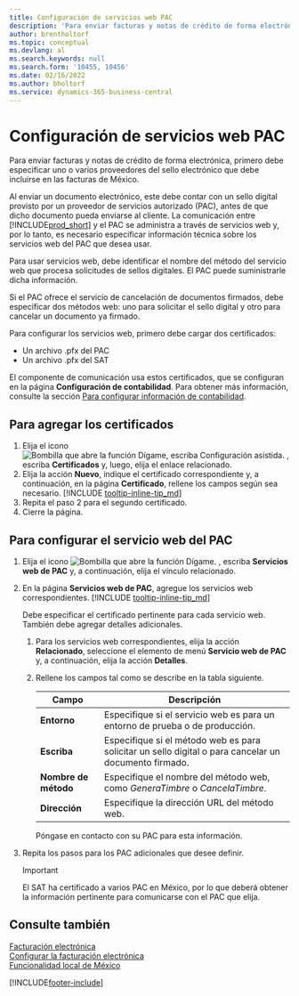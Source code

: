 ```yaml
---
title: Configuración de servicios web PAC
description: 'Para enviar facturas y notas de crédito de forma electrónica, primero debe especificar uno o varios proveedores del sello electrónico que debe incluirse en las facturas de México.'
author: brentholtorf
ms.topic: conceptual
ms.devlang: al
ms.search.keywords: null
ms.search.form: '10455, 10456'
ms.date: 02/16/2022
ms.author: bholtorf
ms.service: dynamics-365-business-central
---
```

# Configuración de servicios web PAC
Para enviar facturas y notas de crédito de forma electrónica, primero debe especificar uno o varios proveedores del sello electrónico que debe incluirse en las facturas de México.  

Al enviar un documento electrónico, este debe contar con un sello digital provisto por un proveedor de servicios autorizado (PAC), antes de que dicho documento pueda enviarse al cliente. La comunicación entre [!INCLUDE[prod_short](../../includes/prod_short.md)] y el PAC se administra a través de servicios web y, por lo tanto, es necesario especificar información técnica sobre los servicios web del PAC que desea usar.  

Para usar servicios web, debe identificar el nombre del método del servicio web que procesa solicitudes de sellos digitales. El PAC puede suministrarle dicha información.  

Si el PAC ofrece el servicio de cancelación de documentos firmados, debe especificar dos métodos web: uno para solicitar el sello digital y otro para cancelar un documento ya firmado.  

Para configurar los servicios web, primero debe cargar dos certificados:

* Un archivo .pfx del PAC
* Un archivo .pfx del SAT

El componente de comunicación usa estos certificados, que se configuran en la página **Configuración de contabilidad**. Para obtener más información, consulte la sección [Para configurar información de contabilidad](how-to-set-up-electronic-invoicing.md#set-up-general-ledger-information).  

## Para agregar los certificados

1. Elija el icono ![Bombilla que abre la función Dígame, escriba Configuración asistida.](../../media/ui-search/search_small.png "Dígame qué desea hacer") , escriba **Certificados** y, luego, elija el enlace relacionado.  
2. Elija la acción **Nuevo**, indique el certificado correspondiente y, a continuación, en la página **Certificado**, rellene los campos según sea necesario. [!INCLUDE [tooltip-inline-tip_md](../../includes/tooltip-inline-tip_md.md)]
3. Repita el paso 2 para el segundo certificado.  
4. Cierre la página.  

## Para configurar el servicio web del PAC  

1.  Elija el icono ![Bombilla que abre la función Dígame.](../../media/ui-search/search_small.png "Dígame qué desea hacer") , escriba **Servicios web de PAC** y, a continuación, elija el vínculo relacionado.  
2. En la página **Servicios web de PAC**, agregue los servicios web correspondientes. [!INCLUDE [tooltip-inline-tip_md](../../includes/tooltip-inline-tip_md.md)]

    Debe especificar el certificado pertinente para cada servicio web. También debe agregar detalles adicionales.  

    1. Para los servicios web correspondientes, elija la acción **Relacionado**, seleccione el elemento de menú **Servicio web de PAC** y, a continuación, elija la acción **Detalles**.  
    2. Rellene los campos tal como se describe en la tabla siguiente.  

        |Campo|Descripción|
        |------------------------------------|---------------------------------------|
        |**Entorno**|Especifique si el servicio web es para un entorno de prueba o de producción.|
        |**Escriba**|Especifique si el método web es para solicitar un sello digital o para cancelar un documento firmado.|
        |**Nombre de método**|Especifique el nombre del método web, como *GeneraTimbre* o *CancelaTimbre*.|
        |**Dirección**|Especifique la dirección URL del método web.|

        Póngase en contacto con su PAC para esta información.  

3. Repita los pasos para los PAC adicionales que desee definir.  

    > [!IMPORTANT]  
    >  El SAT ha certificado a varios PAC en México, por lo que deberá obtener la información pertinente para comunicarse con el PAC que elija.  

## Consulte también

[Facturación electrónica](electronic-invoicing.md)  
[Configurar la facturación electrónica](how-to-set-up-electronic-invoicing.md)  
[Funcionalidad local de México](mexico-local-functionality.md)


[!INCLUDE[footer-include](../../includes/footer-banner.md)]
